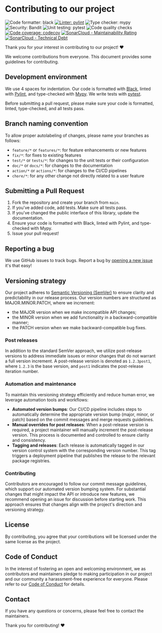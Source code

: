 <!-- Copyright 2024 - GitHub user: fredericks1982

Licensed under the Apache License, Version 2.0 (the "License");
you may not use this file except in compliance with the License.
You may obtain a copy of the License at

    http://www.apache.org/licenses/LICENSE-2.0

Unless required by applicable law or agreed to in writing, software
distributed under the License is distributed on an "AS IS" BASIS,
WITHOUT WARRANTIES OR CONDITIONS OF ANY KIND, either express or implied.
See the License for the specific language governing permissions and
limitations under the License.  -->

# Contributing to our project

![Code formatter: black](https://img.shields.io/badge/code%20style-black-000000.svg)
[![Linter: pylint](https://img.shields.io/badge/linting-pylint-yellowgreen)](https://github.com/pylint-dev/pylint)
![Type checker: mypy](https://img.shields.io/badge/type%20checking-mypy-yellowgreen.svg)
![Security: Bandit](https://img.shields.io/badge/security-bandit-0cc.svg)
![Unit testing: pytest](https://img.shields.io/badge/testing-pytest-0A0.svg)
![Code quality checks](https://github.com/camedomotic-unofficial/aiocamedomotic/actions/workflows/code-quality.yml/badge.svg)
[![Code coverage: codecov](https://codecov.io/gh/camedomotic-unofficial/aiocamedomotic/graph/badge.svg?token=0QSJYP7EP3)](https://codecov.io/gh/camedomotic-unofficial/aiocamedomotic)
[![SonarCloud - Maintainability Rating](https://sonarcloud.io/api/project_badges/measure?project=camedomotic-unofficial_aiocamedomotic&metric=sqale_rating)](https://sonarcloud.io/summary/new_code?id=camedomotic-unofficial_aiocamedomotic)
[![SonarCloud - Technical Debt](https://sonarcloud.io/api/project_badges/measure?project=camedomotic-unofficial_aiocamedomotic&metric=sqale_index)](https://sonarcloud.io/summary/new_code?id=camedomotic-unofficial_aiocamedomotic)

Thank you for your interest in contributing to our project! ❤️

We welcome contributions from everyone. This document provides some guidelines for contributing.

## Development environment

We use 4 spaces for indentation. Our code is formatted with [Black](https://black.readthedocs.io/en/stable/), linted with [Pylint](https://www.pylint.org/), and type-checked with [Mypy](http://mypy-lang.org/). We write tests with [pytest](https://docs.pytest.org/en/latest/).

Before submitting a pull request, please make sure your code is formatted, linted,
type-checked, and all tests pass.

## Branch naming convention

To allow proper autolabeling of changes, please name your branches as follows:

- `feature/*` or `features/*`: for feature enhancements or new features
- `fix/*`: for fixes to existing features
- `test/*` or `tests/*`: for changes to the unit tests or their configuration
- `doc/*` or `docs/*`: for changes to the documentation
- `action/*` or `actions/*`: for changes to the CI/CD pipelines
- `chore/*`: for any other change not directly related to a user feature

## Submitting a Pull Request

1. Fork the repository and create your branch from `main`.
2. If you've added code, add tests. Make sure all tests pass.
3. If you've changed the public interface of this library, update the documentation.
4. Ensure your code is formatted with Black, linted with Pylint, and type-checked with
   Mypy.
5. Issue your pull request!

## Reporting a bug

We use GitHub issues to track bugs. Report a bug by
[opening a new issue](https://github.com/camedomotic-unofficial/aiocamedomotic/issues)
it's that easy!

## Versioning strategy

Our project adheres to [Semantic Versioning (SemVer)](https://semver.org/) to ensure
clarity and predictability in our release process. Our version numbers are structured as
MAJOR.MINOR.PATCH, where we increment:

- the MAJOR version when we make incompatible API changes;
- the MINOR version when we add functionality in a backward-compatible manner;
- the PATCH version when we make backward-compatible bug fixes.

### Post releases

In addition to the standard SemVer approach, we utilize post-release versions to address
immediate issues or minor changes that do not warrant a full version increment. A
post-release version is denoted as `1.2.3post1`, where `1.2.3` is the base version, and
`post1` indicates the post-release iteration number.

### Automation and maintenance

To maintain this versioning strategy efficiently and reduce human error, we leverage
automation tools and workflows:

- **Automated version bumps**: Our CI/CD pipeline includes steps to automatically
    determine the appropriate version bump (major, minor, or patch) based on the commit
    messages and merge requests guidelines.
- **Manual overrides for post releases**: When a post-release version is required, a
    project maintainer will manually increment the post-release version. This process is
    documented and controlled to ensure clarity and consistency.
- **Tagging and releases**: Each release is automatically tagged in our version control
    system with the corresponding version number. This tag triggers a deployment
    pipeline that publishes the release to the relevant package registries.

### Contributing

Contributors are encouraged to follow our commit message guidelines, which support our
automated version bumping system. For substantial changes that might impact the API or
introduce new features, we recommend opening an issue for discussion before starting
work. This approach ensures that changes align with the project's direction and
versioning strategy.

## License

By contributing, you agree that your contributions will be licensed under the same
license as the project.

## Code of Conduct

In the interest of fostering an open and welcoming environment, we as contributors and
maintainers pledge to making participation in our project and our community a
harassment-free experience for everyone. Please refer to our
[Code of Conduct](CODE_OF_CONDUCT.md) for details.

## Contact

If you have any questions or concerns, please feel free to contact the maintainers.

Thank you for contributing! ❤️
